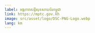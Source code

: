 ```yaml
---
label: អង្គភាពសន្តិសុខសាយប័រកម្ពុជា
link: https://mptc.gov.kh
image: src/asset/logo/DSC-PNG-Logo.webp
lang: km
---
```

